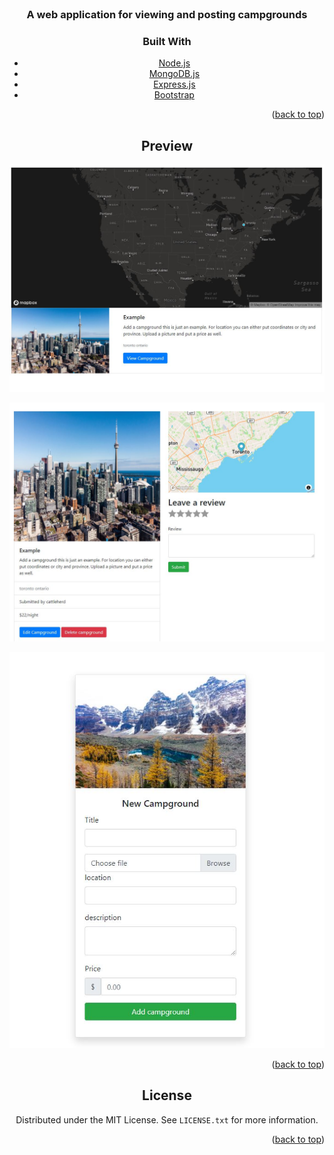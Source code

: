 <br />
<div align="center">
  <a href="https://immense-island-92357.herokuapp.com/">
  </a>
<h3 align="center">A web application for viewing and posting campgrounds</h3>

###   Built With

* [Node.js](https://nextjs.org/)
* [MongoDB.js](https://reactjs.org/)
* [Express.js](https://www.mongodb.com/)
* [Bootstrap](https://getbootstrap.com)

<p align="right">(<a href="#top">back to top</a>)</p>

## Preview
  
  ![Image](/public/Capture4.JPG)
  
  ![Image](/public/Capture2.JPG)
  
  ![Image](/public/Capture3.JPG)



  
  
  

<p align="right">(<a href="#top">back to top</a>)</p>

<!-- LICENSE -->
## License

Distributed under the MIT License. See `LICENSE.txt` for more information.

<p align="right">(<a href="#top">back to top</a>)</p>
